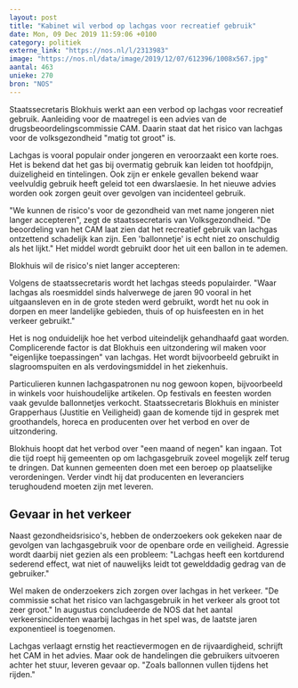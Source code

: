 ```yaml
---
layout: post
title: "Kabinet wil verbod op lachgas voor recreatief gebruik"
date: Mon, 09 Dec 2019 11:59:06 +0100
category: politiek
externe_link: "https://nos.nl/l/2313983"
image: "https://nos.nl/data/image/2019/12/07/612396/1008x567.jpg"
aantal: 463
unieke: 270
bron: "NOS"
---
```


<p>Staatssecretaris Blokhuis werkt aan een verbod op lachgas voor recreatief gebruik. Aanleiding voor de maatregel is een advies van de drugsbeoordelingscommissie CAM. Daarin staat dat het risico van lachgas voor de volksgezondheid "matig tot groot" is.</p>
<p>Lachgas is vooral populair onder jongeren en veroorzaakt een korte roes. Het is bekend dat het gas bij overmatig gebruik kan leiden tot hoofdpijn, duizeligheid en tintelingen. Ook zijn er enkele gevallen bekend waar veelvuldig gebruik heeft geleid tot een dwarslaesie. In het nieuwe advies worden ook zorgen geuit over gevolgen van incidenteel gebruik.</p>
<p>"We kunnen de risico's voor de gezondheid van met name jongeren niet langer accepteren", zegt de staatssecretaris van Volksgezondheid. "De beoordeling van het CAM laat zien dat het recreatief gebruik van lachgas ontzettend schadelijk kan zijn. Een 'ballonnetje' is echt niet zo onschuldig als het lijkt." Het middel wordt gebruikt door het uit een ballon in te ademen.</p>
<p>Blokhuis wil de risico's niet langer accepteren:</p>
<p>Volgens de staatssecretaris wordt het lachgas steeds populairder. "Waar lachgas als roesmiddel sinds halverwege de jaren 90 vooral in het uitgaansleven en in de grote steden werd gebruikt, wordt het nu ook in dorpen en meer landelijke gebieden, thuis of op huisfeesten en in het verkeer gebruikt."</p>
<p>Het is nog onduidelijk hoe het verbod uiteindelijk gehandhaafd gaat worden. Complicerende factor is dat Blokhuis een uitzondering wil maken voor "eigenlijke toepassingen" van lachgas. Het wordt bijvoorbeeld gebruikt in slagroomspuiten en als verdovingsmiddel in het ziekenhuis.</p>
<p>Particulieren kunnen lachgaspatronen nu nog gewoon kopen, bijvoorbeeld in winkels voor huishoudelijke artikelen. Op festivals en feesten worden vaak gevulde ballonnetjes verkocht. Staatssecretaris Blokhuis en minister Grapperhaus (Justitie en Veiligheid) gaan de komende tijd in gesprek met groothandels, horeca en producenten over het verbod en over de uitzondering.</p>
<p>Blokhuis hoopt dat het verbod over "een maand of negen" kan ingaan. Tot die tijd roept hij gemeenten op om lachgasgebruik zoveel mogelijk zelf terug te dringen. Dat kunnen gemeenten doen met een beroep op plaatselijke verordeningen. Verder vindt hij dat producenten en leveranciers terughoudend moeten zijn met leveren.</p>
<h2>Gevaar in het verkeer</h2>
<p>Naast gezondheidsrisico's, hebben de onderzoekers ook gekeken naar de gevolgen van lachgasgebruik voor de openbare orde en veiligheid. Agressie wordt daarbij niet gezien als een probleem: "Lachgas heeft een kortdurend sederend effect, wat niet of nauwelijks leidt tot gewelddadig gedrag van de gebruiker."</p>
<p>Wel maken de onderzoekers zich zorgen over lachgas in het verkeer. "De commissie schat het risico van lachgasgebruik in het verkeer als groot tot zeer groot." In augustus concludeerde de NOS dat het aantal verkeersincidenten waarbij lachgas in het spel was, de laatste jaren exponentieel is toegenomen.</p>
<p>Lachgas verlaagt ernstig het reactievermogen en de rijvaardigheid, schrijft het CAM in het advies. Maar ook de handelingen die gebruikers uitvoeren achter het stuur, leveren gevaar op. "Zoals ballonnen vullen tijdens het rijden."</p>
